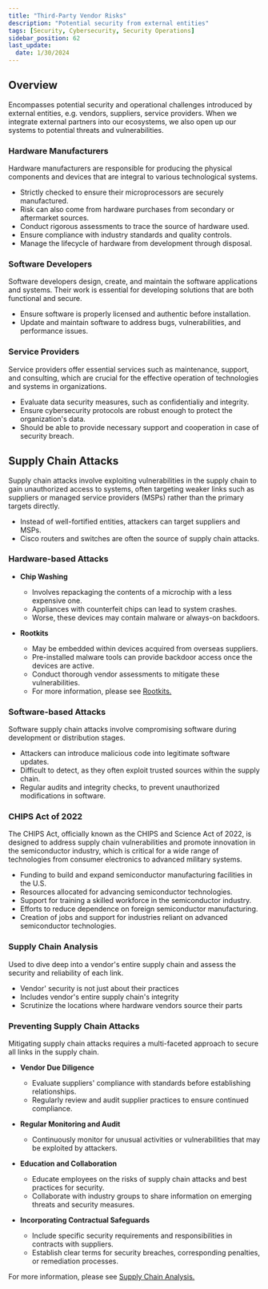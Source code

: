 ```yaml
---
title: "Third-Party Vendor Risks"
description: "Potential security from external entities"
tags: [Security, Cybersecurity, Security Operations]
sidebar_position: 62
last_update:
  date: 1/30/2024
---
```





## Overview

Encompasses potential security and operational challenges introduced by external entities, e.g. vendors, suppliers, service providers. When we integrate external partners into our ecosystems, we also open up our systems to potential threats and vulnerabilities.

### Hardware Manufacturers

Hardware manufacturers are responsible for producing the physical components and devices that are integral to various technological systems. 

- Strictly checked to ensure their microprocessors are securely manufactured.
- Risk can also come from hardware purchases from secondary or aftermarket sources.
- Conduct rigorous assessments to trace the source of hardware used.
- Ensure compliance with industry standards and quality controls.
- Manage the lifecycle of hardware from development through disposal.

### Software Developers

Software developers design, create, and maintain the software applications and systems. Their work is essential for developing solutions that are both functional and secure.

- Ensure software is properly licensed and authentic before installation.
- Update and maintain software to address bugs, vulnerabilities, and performance issues.

### Service Providers

Service providers offer essential services such as maintenance, support, and consulting, which are crucial for the effective operation of technologies and systems in organizations.

- Evaluate data security measures, such as confidentialiy and integrity.
- Ensure cybersecurity protocols are robust enough to protect the organization's data.
- Should be able to provide necessary support and cooperation in case of security breach.

## Supply Chain Attacks

Supply chain attacks involve exploiting vulnerabilities in the supply chain to gain unauthorized access to systems, often targeting weaker links such as suppliers or managed service providers (MSPs) rather than the primary targets directly.

- Instead of well-fortified entities, attackers can target suppliers and MSPs.
- Cisco routers and switches are often the source of supply chain attacks.

### Hardware-based Attacks

- **Chip Washing**

  - Involves repackaging the contents of a microchip with a less expensive one.
  - Appliances with counterfeit chips can lead to system crashes.
  - Worse, these devices may contain malware or always-on backdoors.

- **Rootkits**

  - May be embedded within devices acquired from overseas suppliers.
  - Pre-installed malware tools can provide backdoor access once the devices are active.
  - Conduct thorough vendor assessments to mitigate these vulnerabilities.
  - For more information, please see [Rootkits.](/docs/007-Cybersecurity/012-List-of-Attacks/014-Execution-and-Escalation.md#rootkits)

### Software-based Attacks

Software supply chain attacks involve compromising software during development or distribution stages.

- Attackers can introduce malicious code into legitimate software updates.
- Difficult to detect, as they often exploit trusted sources within the supply chain.
- Regular audits and integrity checks, to prevent unauthorized modifications in software.

### CHIPS Act of 2022 

The CHIPS Act, officially known as the CHIPS and Science Act of 2022, is designed to address supply chain vulnerabilities and promote innovation in the semiconductor industry, which is critical for a wide range of technologies from consumer electronics to advanced military systems.

- Funding to build and expand semiconductor manufacturing facilities in the U.S.
- Resources allocated for advancing semiconductor technologies.
- Support for training a skilled workforce in the semiconductor industry.
- Efforts to reduce dependence on foreign semiconductor manufacturing.
- Creation of jobs and support for industries reliant on advanced semiconductor technologies.

### Supply Chain Analysis 

Used to dive deep into a vendor's entire supply chain and assess the security and reliability of each link.

- Vendor' security is not just about their practices 
- Includes vendor's entire supply chain's integrity
- Scrutinize the locations where hardware vendors source their parts


### Preventing Supply Chain Attacks 

Mitigating supply chain attacks requires a multi-faceted approach to secure all links in the supply chain. 

- **Vendor Due Diligence**
  - Evaluate suppliers' compliance with standards before establishing relationships.
  - Regularly review and audit supplier practices to ensure continued compliance.

- **Regular Monitoring and Audit**
  - Continuously monitor for unusual activities or vulnerabilities that may be exploited by attackers.

- **Education and Collaboration**
  - Educate employees on the risks of supply chain attacks and best practices for security.
  - Collaborate with industry groups to share information on emerging threats and security measures.

- **Incorporating Contractual Safeguards**
  - Include specific security requirements and responsibilities in contracts with suppliers.
  - Establish clear terms for security breaches, corresponding penalties, or remediation processes.

For more information, please see [Supply Chain Analysis.](/docs/007-Cybersecurity/001-Risk-and-Governance/060-Vendor-Assessment.md#supply-chain-analysis)